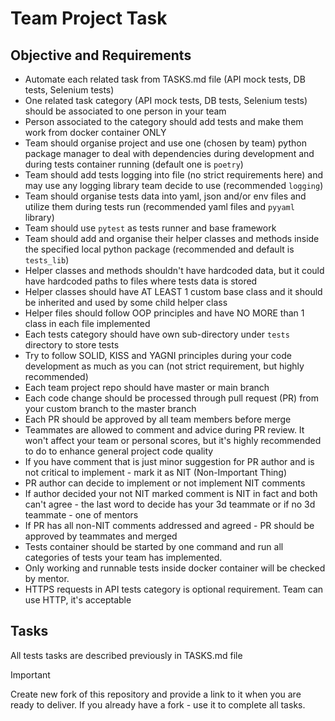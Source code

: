 # Team Project Task

## Objective and Requirements
- Automate each related task from TASKS.md file (API mock tests, DB tests, Selenium tests)
- One related task category (API mock tests, DB tests, Selenium tests) should be associated to one person in your team
- Person associated to the category should add tests and make them work from docker container ONLY
- Team should organise project and use one (chosen by team) python package manager to deal with dependencies during development and during tests container running (default one is `poetry`)
- Team should add tests logging into file (no strict requirements here) and may use any logging library team decide to use (recommended `logging`)
- Team should organise tests data into yaml, json and/or env files and utilize them during tests run (recommended yaml files and `pyyaml` library)
- Team should use `pytest` as tests runner and base framework
- Team should add and organise their helper classes and methods inside the specified local python package (recommended and default is `tests_lib`)
- Helper classes and methods shouldn't have hardcoded data, but it could have hardcoded paths to files where tests data is stored
- Helper classes should have AT LEAST 1 custom base class and it should be inherited and used by some child helper class
- Helper files should follow OOP principles and have NO MORE than 1 class in each file implemented
- Each tests category should have own sub-directory under `tests` directory to store tests
- Try to follow SOLID, KISS and YAGNI principles during your code development as much as you can (not strict requirement, but highly recommended)
- Each team project repo should have master or main branch
- Each code change should be processed through pull request (PR) from your custom branch to the master branch
- Each PR should be approved by all team members before merge
- Teammates are allowed to comment and advice during PR review. It won't affect your team or personal scores, but it's highly recommended to do to enhance general project code quality
- If you have comment that is just minor suggestion for PR author and is not critical to implement - mark it as NIT (Non-Important Thing)
- PR author can decide to implement or not implement NIT comments
- If author decided your not NIT marked comment is NIT in fact and both can't agree - the last word to decide has your 3d teammate or if no 3d teammate - one of mentors
- If PR has all non-NIT comments addressed and agreed - PR should be approved by teammates and merged
- Tests container should be started by one command and run all categories of tests your team has implemented.
- Only working and runnable tests inside docker container will be checked by mentor.
- HTTPS requests in API tests category is optional requirement. Team can use HTTP, it's acceptable

## Tasks



All tests tasks are described previously in TASKS.md file

> [!IMPORTANT]  
> Create new fork of this repository and provide a link to it when you are ready to deliver. If you already have a fork - use it to complete all tasks.
